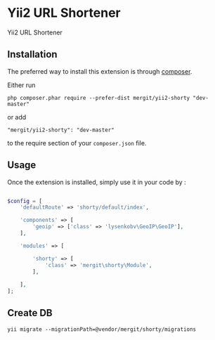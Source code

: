 Yii2 URL Shortener 
===================
Yii2 URL Shortener 

Installation
------------

The preferred way to install this extension is through [composer](http://getcomposer.org/download/).

Either run

```
php composer.phar require --prefer-dist mergit/yii2-shorty "dev-master"
```

or add

```
"mergit/yii2-shorty": "dev-master"
```

to the require section of your `composer.json` file.


Usage
-----

Once the extension is installed, simply use it in your code by  :

```php

$config = [
    'defaultRoute' => 'shorty/default/index',

	'components' => [
		'geoip' => ['class' => 'lysenkobv\GeoIP\GeoIP'],
	],

	'modules' => [

		'shorty' => [
		    'class' => 'mergit\shorty\Module',
		],
    
	],
];

```    


Create DB
---


```
yii migrate --migrationPath=@vendor/mergit/shorty/migrations
```